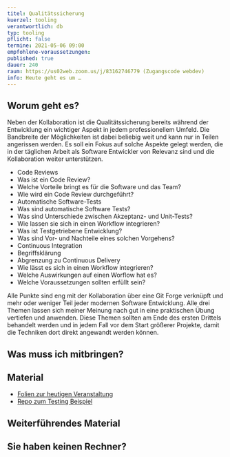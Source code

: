 ```yaml
---
titel: Qualitätssicherung
kuerzel: tooling
verantwortlich: db
typ: tooling
pflicht: false
termine: 2021-05-06 09:00
empfohlene-voraussetzungen: 
published: true
dauer: 240
raum: https://us02web.zoom.us/j/83162746779 (Zugangscode webdev)
info: Heute geht es um …
---
```


## Worum geht es?
Neben der Kollaboration ist die Qualitätssicherung bereits während der Entwicklung ein wichtiger Aspekt in jedem professionellem Umfeld. Die Bandbreite der Möglichkeiten ist dabei beliebig weit und kann nur in Teilen angerissen werden. Es soll ein Fokus auf solche Aspekte gelegt werden, die in der täglichen Arbeit als Software Entwickler von Relevanz sind und die Kollaboration weiter unterstützen. 

* Code Reviews 
* Was ist ein Code Review? 
* Welche Vorteile bringt es für die Software und das Team? 
* Wie wird ein Code Review durchgeführt? 
* Automatische Software-Tests 
* Was sind automatische Software Tests? 
* Was sind Unterschiede zwischen Akzeptanz- und Unit-Tests? 
* Wie lassen sie sich in einen Workflow integrieren? 
* Was ist Testgetriebene Entwicklung? 
* Was sind Vor- und Nachteile eines solchen Vorgehens? 
* Continuous Integration 
* Begriffsklärung 
* Abgrenzung zu Continuous Delivery 
* Wie lässt es sich in einen Workflow integrieren? 
* Welche Auswirkungen auf einen Worflow hat es? 
* Welche Voraussetzungen sollten erfüllt sein? 

Alle Punkte sind eng mit der Kollaboration über eine Git Forge verknüpft und mehr oder weniger Teil jeder modernen Software Entwicklung. Alle drei Themen lassen sich meiner Meinung nach gut in eine praktischen Übung vertiefen und anwenden. Diese Themen sollten am Ende des ersten Drittels behandelt werden und in jedem Fall vor dem Start größerer Projekte, damit die Techniken dort direkt angewandt werden können.

## Was muss ich mitbringen?

## Material

* [Folien zur heutigen Veranstaltung](https://github.com/th-koeln/mi-bachelor-webdevelopment/blob/master/material/tooling/session-3-testing/slides-testing.pdf)
* [Repo zum Testing Beispiel](https://github.com/code-later/word_count_demo)

## Weiterführendes Material

## Sie haben keinen Rechner?
